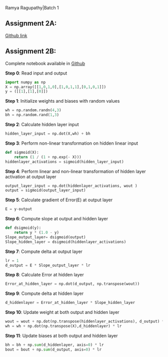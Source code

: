 Ramya Ragupathy|Batch 1

## Assignment 2A:

[Github link](https://github.com/ramyaragupathy/mlblr-eip/blob/master/session-2/CS231n-python-numpy-tutorial.ipynb)

## Assignment 2B:

Complete notebook available in [Github](https://github.com/ramyaragupathy/mlblr-eip/blob/master/session-2/nn_forward_backward.ipynb)

**Step 0**: Read input and output

```python
import numpy as np
X = np.array([[1,0,1,0],[1,0,1,1],[0,1,0,1]])
y = ([[1],[1],[0]])
```

**Step 1**: Initialize weights and biases with random values 

```python
wh = np.random.randn(4,3)
bh = np.random.rand(1,3)
```

**Step 2**: Calculate hidden layer input

```python
hidden_layer_input = np.dot(X,wh) + bh
```

**Step 3**: Perform non-linear transformation on hidden linear input

```python
def sigmoid(X):
    return (1 / (1 + np.exp(- X)))
hiddenlayer_activations = sigmoid(hidden_layer_input)
```

**Step 4**: Perform linear and non-linear transformation of hidden layer activation at output layer


```python
output_layer_input = np.dot(hiddenlayer_activations, wout )
output = sigmoid(output_layer_input)
```


**Step 5**: Calculate gradient of Error(E) at output layer

```python
E = y-output
```


**Step 6**: Compute slope at output and hidden layer


```python
def dsigmoid(y):
    return y * (1.0 - y) 
Slope_output_layer= dsigmoid(output)
Slope_hidden_layer = dsigmoid(hiddenlayer_activations)
```

**Step 7**: Compute delta at output layer


```python
lr = 1
d_output = E * Slope_output_layer * lr
```

**Step 8**: Calculate Error at hidden layer

```python
Error_at_hidden_layer = np.dot(d_output, np.transpose(wout))
```


**Step 9**: Compute delta at hidden layer

```python
d_hiddenlayer = Error_at_hidden_layer * Slope_hidden_layer
```


**Step 10**: Update weight at both output and hidden layer

```python
wout = wout + np.dot(np.transpose(hiddenlayer_activations), d_output) * lr
wh = wh + np.dot(np.transpose(X),d_hiddenlayer) * lr
```

**Step 11**: Update biases at both output and hidden layer

```python
bh = bh + np.sum(d_hiddenlayer, axis=0) * lr
bout = bout + np.sum(d_output, axis=0) * lr
```

